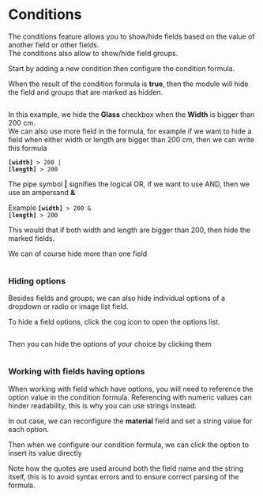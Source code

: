 # Conditions
The conditions feature allows you to show/hide fields based on the value of another field or other fields.  
The conditions also allow to show/hide field groups.  

Start by adding a new condition then configure the condition formula. 

When the result of the condition formula is **true**,
then the module will hide the field and groups that are marked as hidden.

<img srcset="/images/conditions.jpg 2x">

In this example, we hide the **Glass** checkbox when the **Width** is bigger than 200 cm.  
We can also use more field in the formula,
for example if we want to hide a field when either width or length are bigger than 200 cm,
then we can write this formula

<code class="formula">**[width]** > 200 | **[length]** > 200</code>  

The pipe symbol **|** signifies the logical OR, if we want to use AND, then we use an ampersand **&** 

Example
<code class="formula">**[width]** > 200 & **[length]** > 200</code>  

This would that if both width and length are bigger than 200, then hide the marked fields.

We can of course hide more than one field

<img srcset="/images/condition-more.jpg 2x" class="border">

### Hiding options
Besides fields and groups, we can also hide individual options of a dropdown or radio or image list field.

To hide a field options, click the cog icon to open the options list.

<img srcset="/images/condition-cog.jpg 2x" class="border">

Then you can hide the options of your choice by clicking them

<img srcset="/images/condition-options.jpg 2x" class="border">

### Working with fields having options
When working with field which have options, you will need to reference the option value in the condition formula.
Referencing with numeric values can hinder readability, this is why you can use strings instead.

In out case, we can reconfigure the **material** field and set a string value for each option.
<img srcset="/images/condition-strings.jpg 2x" class="border">

Then when we configure our condition formula, we can click the option to insert its value directly
<img srcset="/images/dropdown-formula-strings.jpg 2x" class="border">

Note how the quotes are used around both the field name and the string itself,
this is to avoid syntax errors and to ensure correct parsing of the formula. 
